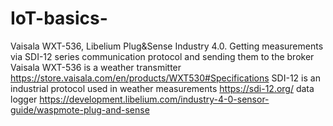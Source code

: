 # IoT-basics-
Vaisala WXT-536, Libelium Plug&amp;Sense Industry 4.0. Getting measurements via SDI-12 series communication protocol and sending them to the broker
Vaisala WXT-536 is a weather transmitter https://store.vaisala.com/en/products/WXT530#Specifications
SDI-12 is an industrial protocol used in weather measurements https://sdi-12.org/
data logger https://development.libelium.com/industry-4-0-sensor-guide/waspmote-plug-and-sense
